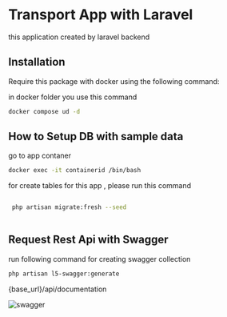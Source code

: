 # Transport App with Laravel

this application created by laravel backend

## Installation

Require this package with docker using the following command:

in docker folder you use this command
```bash
docker compose ud -d
```


## How to Setup DB with sample data

go to app contaner

```bash
docker exec -it containerid /bin/bash
```

for create tables for this app , please run this command

```bash

 php artisan migrate:fresh --seed
 
```

## Request Rest Api with Swagger

run following command for creating swagger collection 

```bash
php artisan l5-swagger:generate

```
{base_url}/api/documentation

![swagger](https://github.com/saeedncc/transport/blob/master/public/image.jpg?raw=true)



